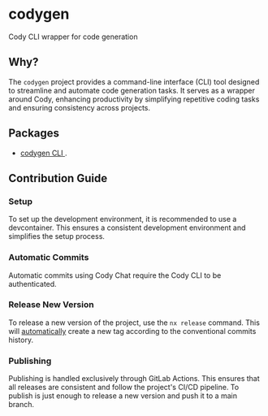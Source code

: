 # codygen

Cody CLI wrapper for code generation

## Why?

The `codygen` project provides a command-line interface (CLI) tool designed to streamline and automate code generation tasks. It serves as a wrapper around Cody, enhancing productivity by simplifying repetitive coding tasks and ensuring consistency across projects.

## Packages

- [codygen CLI ](./README.md).

## Contribution Guide

### Setup

To set up the development environment, it is recommended to use a devcontainer. This ensures a consistent development environment and simplifies the setup process.

### Automatic Commits

Automatic commits using Cody Chat require the Cody CLI to be authenticated.

### Release New Version

To release a new version of the project, use the `nx release` command. This will [automatically](https://nx.dev/recipes/nx-release/automatically-version-with-conventional-commits) create a new tag according to the conventional commits history.

### Publishing

Publishing is handled exclusively through GitLab Actions. This ensures that all releases are consistent and follow the project's CI/CD pipeline. To publish is just enough to release a new version and push it to a main branch.
